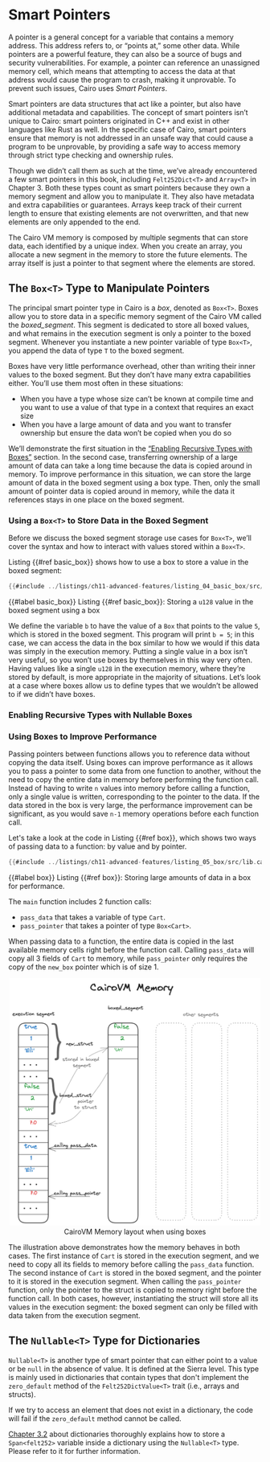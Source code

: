 # Smart Pointers

A pointer is a general concept for a variable that contains a memory address. This address refers to, or “points at,” some other data. While pointers are a powerful feature, they can also be a source of bugs and security vulnerabilities. For example, a pointer can reference an unassigned memory cell, which means that attempting to access the data at that address would cause the program to crash, making it unprovable. To prevent such issues, Cairo uses _Smart Pointers_.

Smart pointers are data structures that act like a pointer, but also have additional metadata and capabilities. The concept of smart pointers isn’t unique to Cairo: smart pointers originated in C++ and exist in other languages like Rust as well. In the specific case of Cairo, smart pointers ensure that memory is not addressed in an unsafe way that could cause a program to be unprovable, by providing a safe way to access memory through strict type checking and ownership rules.

Though we didn’t call them as such at the time, we’ve already encountered a few smart pointers in this book, including `Felt252Dict<T>` and `Array<T>` in Chapter 3. Both these types count as smart pointers because they own a memory segment and allow you to manipulate it. They also have metadata and extra capabilities or guarantees. Arrays keep track of their current length to ensure that existing elements are not overwritten, and that new elements are only appended to the end.

The Cairo VM memory is composed by multiple segments that can store data, each identified by a unique index. When you create an array, you allocate a new segment in the memory to store the future elements. The array itself is just a pointer to that segment where the elements are stored.

## The `Box<T>` Type to Manipulate Pointers

The principal smart pointer type in Cairo is a _box_, denoted as `Box<T>`. Boxes allow you to store data in a specific memory segment of the Cairo VM called the _boxed_segment_. This segment is dedicated to store all boxed values, and what remains in the execution segment is only a pointer to the boxed segment. Whenever you instantiate a new pointer variable of type `Box<T>`, you append the data of type `T` to the boxed segment.

Boxes have very little performance overhead, other than writing their inner values to the boxed segment. But they don’t have many extra capabilities either. You’ll use them most often in these situations:

- When you have a type whose size can’t be known at compile time and you want to use a value of that type in a context that requires an exact size
- When you have a large amount of data and you want to transfer ownership but ensure the data won’t be copied when you do so

We’ll demonstrate the first situation in the [“Enabling Recursive Types with Boxes”](./ch11-03-smart-pointers.md#enabling-recursive-types-with-nullable-boxes) section.
In the second case, transferring ownership of a large amount of data can take a long time because the data is copied around in memory. To improve performance in this situation, we can store the large amount of data in the boxed segment using a box type. Then, only the small amount of pointer data is copied around in memory, while the data it references stays in one place on the boxed segment.

### Using a `Box<T>` to Store Data in the Boxed Segment

Before we discuss the boxed segment storage use cases for `Box<T>`, we’ll cover the syntax and how to interact with values stored within a `Box<T>`.

Listing {{#ref basic_box}} shows how to use a box to store a value in the boxed segment:

```rust
{{#include ../listings/ch11-advanced-features/listing_04_basic_box/src/lib.cairo}}
```

{{#label basic_box}}
<span class="caption">Listing {{#ref basic_box}}: Storing a `u128` value in the boxed segment using a box</span>

We define the variable `b` to have the value of a `Box` that points to the value `5`, which is stored in the boxed segment. This program will print `b = 5`; in this case, we can access the data in the box similar to how we would if this data was simply in the execution memory. Putting a single value in a box isn’t very useful, so you won’t use boxes by themselves in this way very often. Having values like a single `u128` in the execution memory, where they’re stored by default, is more appropriate in the majority of situations. Let’s look at a case where boxes allow us to define types that we wouldn’t be allowed to if we didn’t have boxes.

### Enabling Recursive Types with Nullable Boxes

<!-- TODO -->

### Using Boxes to Improve Performance

Passing pointers between functions allows you to reference data without copying the data itself. Using boxes can improve performance as it allows you to pass a pointer to some data from one function to another, without the need to copy the entire data in memory before performing the function call. Instead of having to write `n` values into memory before calling a function, only a single value is written, corresponding to the pointer to the data. If the data stored in the box is very large, the performance improvement can be significant, as you would save `n-1` memory operations before each function call.

Let's take a look at the code in Listing {{#ref box}}, which shows two ways of passing data to a function: by value and by pointer.

```rust
{{#include ../listings/ch11-advanced-features/listing_05_box/src/lib.cairo}}
```

{{#label box}}
<span class="caption">Listing {{#ref box}}: Storing large amounts of data in a box for performance.</span>

The `main` function includes 2 function calls:

- `pass_data` that takes a variable of type `Cart`.
- `pass_pointer` that takes a pointer of type `Box<Cart>`.

When passing data to a function, the entire data is copied in the last available memory cells right before the function call. Calling `pass_data` will copy all 3 fields of `Cart` to memory, while `pass_pointer` only requires the copy of the `new_box` pointer which is of size 1.

<div align="center">
    <img src="box_memory.png" alt="box memory" width="500px"/>
<div align="center">
    </div>
    <span class="caption">CairoVM Memory layout when using boxes</span>
</div>

The illustration above demonstrates how the memory behaves in both cases. The first instance of `Cart` is stored in the execution segment, and we need to copy all its fields to memory before calling the `pass_data` function. The second instance of `Cart` is stored in the boxed segment, and the pointer to it is stored in the execution segment. When calling the `pass_pointer` function, only the pointer to the struct is copied to memory right before the function call. In both cases, however, instantiating the struct will store all its values in the execution segment: the boxed segment can only be filled with data taken from the execution segment.

## The `Nullable<T>` Type for Dictionaries

`Nullable<T>` is another type of smart pointer that can either point to a value or be `null` in the absence of value. It is defined at the Sierra level. This type is mainly used in dictionaries that contain types that don't implement the `zero_default` method of the `Felt252DictValue<T>` trait (i.e., arrays and structs).

If we try to access an element that does not exist in a dictionary, the code will fail if the `zero_default` method cannot be called.

[Chapter 3.2](./ch03-02-dictionaries.md#dictionaries-of-types-not-supported-natively) about dictionaries thoroughly explains how to store a `Span<felt252>` variable inside a dictionary using the `Nullable<T>` type. Please refer to it for further information.
